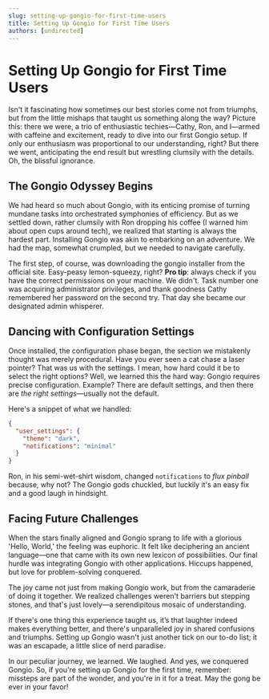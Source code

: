 ```yaml
---
slug: setting-up-gongio-for-first-time-users
title: Setting Up Gongio for First Time Users
authors: [undirected]
---
```


# Setting Up Gongio for First Time Users

Isn't it fascinating how sometimes our best stories come not from triumphs, but from the little mishaps that taught us something along the way? Picture this: there we were, a trio of enthusiastic techies—Cathy, Ron, and I—armed with caffeine and excitement, ready to dive into our first Gongio setup. If only our enthusiasm was proportional to our understanding, right? But there we went, anticipating the end result but wrestling clumsily with the details. Oh, the blissful ignorance.

## The Gongio Odyssey Begins

We had heard so much about Gongio, with its enticing promise of turning mundane tasks into orchestrated symphonies of efficiency. But as we settled down, rather clumsily with Ron dropping his coffee (I warned him about open cups around tech), we realized that starting is always the hardest part. Installing Gongio was akin to embarking on an adventure. We had the map, somewhat crumpled, but we needed to navigate carefully.

The first step, of course, was downloading the gongio installer from the official site. Easy-peasy lemon-squeezy, right? **Pro tip**: always check if you have the correct permissions on your machine. We didn't. Task number one was acquiring administrator privileges, and thank goodness Cathy remembered her password on the second try. That day she became our designated admin whisperer.

## Dancing with Configuration Settings

Once installed, the configuration phase began, the section we mistakenly thought was merely procedural. Have you ever seen a cat chase a laser pointer? That was us with the settings. I mean, how hard could it be to select the right options? Well, we learned this the hard way: Gongio requires precise configuration. Example? There are default settings, and then there are _the right settings_—usually not the default.

Here's a snippet of what we handled:

```json
{
  "user_settings": {
    "theme": "dark",
    "notifications": "minimal"
  }
}
```

Ron, in his semi-wet-shirt wisdom, changed `notifications` to _flux pinball_ because, why not? The Gongio gods chuckled, but luckily it's an easy fix and a good laugh in hindsight.

## Facing Future Challenges

When the stars finally aligned and Gongio sprang to life with a glorious 'Hello, World,' the feeling was euphoric. It felt like deciphering an ancient language—one that came with its own new lexicon of possibilities. Our final hurdle was integrating Gongio with other applications. Hiccups happened, but love for problem-solving conquered.

The joy came not just from making Gongio work, but from the camaraderie of doing it together. We realized challenges weren't barriers but stepping stones, and that's just lovely—a serendipitous mosaic of understanding.

If there's one thing this experience taught us, it’s that laughter indeed makes everything better, and there's unparalleled joy in shared confusions and triumphs. Setting up Gongio wasn't just another tick on our to-do list; it was an escapade, a little slice of nerd paradise.

In our peculiar journey, we learned. We laughed. And yes, we conquered Gongio. So, if you're setting up Gongio for the first time, remember: missteps are part of the wonder, and you're in it for a treat. May the gong be ever in your favor!